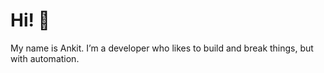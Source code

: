 # Hi! 👋

My name is Ankit. I’m a developer who likes to build and break things, but with automation.

<!-- ## 🧰 Tools & Technologies

![](https://img.shields.io/badge/OS-MacOS-informational?style=flat&logo=Apple&logoColor=white&color=3b9edb)
![](https://img.shields.io/badge/OS-ArchLinux-informational?style=flat&logo=arch-linux&logoColor=white&color=3b9edb)
![](https://img.shields.io/badge/OS-FedoraLinux-informational?style=flat&logo=fedora&logoColor=white&color=3b9edb)
![](https://img.shields.io/badge/Shell-ZSH-informational?style=flat&logo=gnu-bash&logoColor=white&color=3b9edb)
![](https://img.shields.io/badge/Shell-Bash-informational?style=flat&logo=gnu-bash&logoColor=white&color=3b9edb)
![](https://img.shields.io/badge/Desktop-KDEPlasma-informational?style=flat&logo=kde&logoColor=white&color=3b9edb)

![](https://img.shields.io/badge/Editor-PyCharm-informational?style=flat&logo=jetbrains&logoColor=white&color=3b9edb)
![](https://img.shields.io/badge/Editor-VSCode-informational?style=flat&logo=visual-studio-code&logoColor=white&color=3b9edb)
![](https://img.shields.io/badge/Code-Python-informational?style=flat&logo=python&logoColor=white&color=3b9edb)
![](https://img.shields.io/badge/Code-Typescript-informational?style=flat&logo=typescript&logoColor=white&color=3b9edb)

![](https://img.shields.io/badge/Cloud-Amazon_Web_Services-informational?style=flat&logo=amazon-aws&logoColor=white&color=3b9edb)
![](https://img.shields.io/badge/Tools-CDK-informational?style=flat&logo=amazon-aws&logoColor=white&color=3b9edb)
![](https://img.shields.io/badge/Tools-Docker-informational?style=flat&logo=docker&logoColor=white&color=3b9edb)
-->

<!-- ## 📈 GitHub Stats

![Ankit's languages stats](https://github-readme-stats.vercel.app/api/top-langs/?username=weirdion&show_icons=true&layout=compact)

![Ankit's GitHub stats](https://github-readme-stats.vercel.app/api?username=weirdion&show_icons=true)

-->
